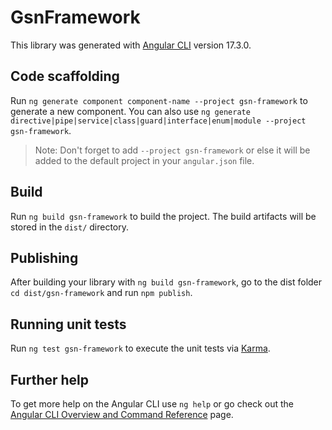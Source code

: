 # GsnFramework

This library was generated with [Angular CLI](https://github.com/angular/angular-cli) version 17.3.0.

## Code scaffolding

Run `ng generate component component-name --project gsn-framework` to generate a new component. You can also use `ng generate directive|pipe|service|class|guard|interface|enum|module --project gsn-framework`.
> Note: Don't forget to add `--project gsn-framework` or else it will be added to the default project in your `angular.json` file. 

## Build

Run `ng build gsn-framework` to build the project. The build artifacts will be stored in the `dist/` directory.

## Publishing

After building your library with `ng build gsn-framework`, go to the dist folder `cd dist/gsn-framework` and run `npm publish`.

## Running unit tests

Run `ng test gsn-framework` to execute the unit tests via [Karma](https://karma-runner.github.io).

## Further help

To get more help on the Angular CLI use `ng help` or go check out the [Angular CLI Overview and Command Reference](https://angular.io/cli) page.
